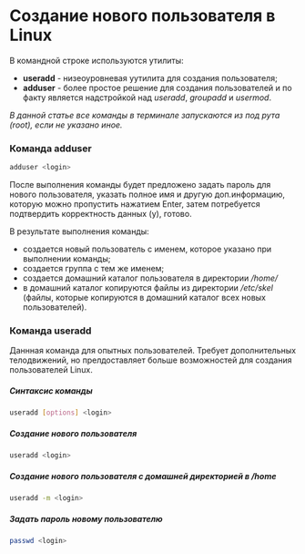 # Создание нового пользователя в Linux

В командной строке используются утилиты:
* **useradd** - низеоуровневая уутилита для создания пользователя;
* **adduser** - более простое решение для создания пользователей и по факту является надстройкой над _useradd_, _groupadd_ и _usermod_.

_В данной статье все команды в терминале запускаются из под рута (root), если не указано иное._

### Команда adduser
```bash
adduser <login>
```
После выполнения команды будет предложено задать пароль для нового пользователя, указать полное имя и другую доп.информацию, которую можно пропустить нажатием Enter, затем потребуется подтвердить корректность данных (y), готово.

В результате выполнения команды:
* создается новый пользователь с именем, которое указано при выполнении команды;
* создается группа с тем же именем;
* создается домашний каталог пользователя в директории _/home/<login>_
* в домашний каталог копируются файлы из директории _/etc/skel_ (файлы, которые копируются в домашний каталог всех новых пользователей).


### Команда useradd
Даннная команда для опытных пользователей. Требует дополнительных телодвижений, но прелдоставляет больше возможностей для создания пользователей Linux.

##### Синтаксис команды
```bash
useradd [options] <login>
```
##### Создание нового пользователя
```bash
useradd <login>
```
##### Создание нового пользователя с домашней директорией в /home
```bash
useradd -m <login>
```
##### Задать пароль новому пользователю
```bash
passwd <login>
```
